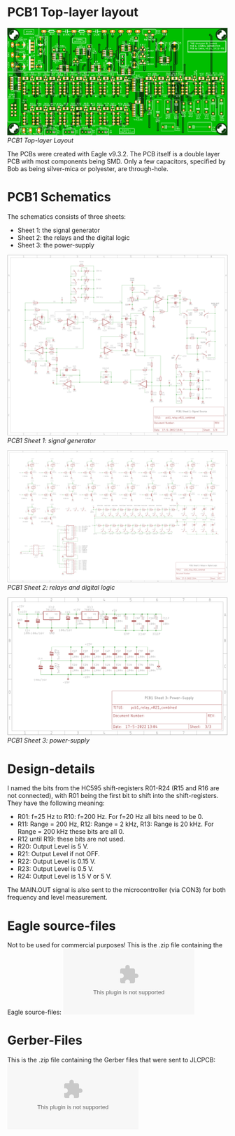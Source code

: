 # PCB1 Top-layer layout
![PCB1 Layout top-layer](img/PCB1_Front.png)<br>
*PCB1 Top-layer Layout*

The PCBs were created with Eagle v9.3.2. The PCB itself is a double layer PCB with most components being SMD. Only a few capacitors, specified by Bob as being silver-mica or polyester, are through-hole.

# PCB1 Schematics
The schematics consists of three sheets:
- Sheet 1: the signal generator
- Sheet 2: the relays and the digital logic
- Sheet 3: the power-supply

![PCB1 Sheet 1 Schematic](img/PCB1_Schematics1.png)<br>
*PCB1 Sheet 1: signal generator*

![PCB1 Sheet 2 Schematic](img/PCB1_Schematics2.png)<br>
*PCB1 Sheet 2: relays and digital logic*

![PCB1 Sheet 3 Schematic](img/PCB1_Schematics3.png)<br>
*PCB1 Sheet 3: power-supply*

# Design-details
I named the bits from the HC595 shift-registers R01-R24 (R15 and R16 are not connected), with R01 being the first bit to shift into the shift-registers. They have the following meaning:
- R01: f=25 Hz to R10: f=200 Hz. For f=20 Hz all bits need to be 0.
- R11: Range = 200 Hz, R12: Range = 2 kHz, R13: Range is 20 kHz. For Range = 200 kHz these bits are all 0.
- R12 until R19: these bits are not used.
- R20: Output Level is 5 V.
- R21: Output Level if not OFF.
- R22: Output Level is 0.15 V.
- R23: Output Level is 0.5 V.
- R24: Output Level is 1.5 V or 5 V.

The MAIN.OUT signal is also sent to the microcontroller (via CON3) for both frequency and level measurement.

# Eagle source-files
Not to be used for commercial purposes!
This is the .zip file containing the Eagle source-files: ![PCB1 Eagle Files](img/PCB1_Eagle.zip)

# Gerber-Files
This is the .zip file containing the Gerber files that were sent to JLCPCB: ![PCB1 Gerber Files](img/pcb1_relay_v021_combined_2022-05-19.zip)




